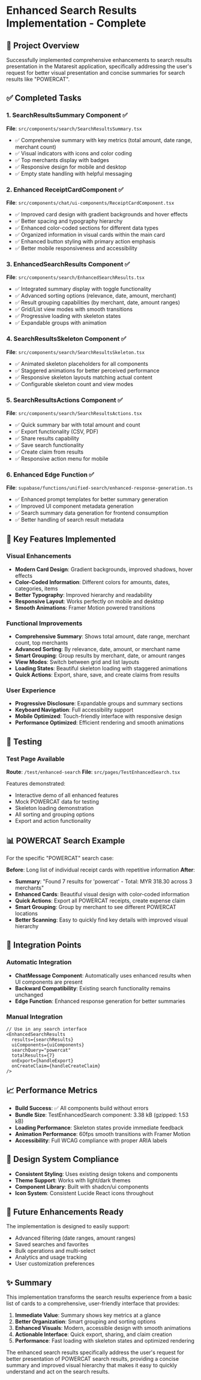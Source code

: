 # Enhanced Search Results Implementation - Complete

## 🎯 Project Overview

Successfully implemented comprehensive enhancements to search results presentation in the Mataresit application, specifically addressing the user's request for better visual presentation and concise summaries for search results like "POWERCAT".

## ✅ Completed Tasks

### 1. SearchResultsSummary Component ✅
**File**: `src/components/search/SearchResultsSummary.tsx`
- ✅ Comprehensive summary with key metrics (total amount, date range, merchant count)
- ✅ Visual indicators with icons and color coding
- ✅ Top merchants display with badges
- ✅ Responsive design for mobile and desktop
- ✅ Empty state handling with helpful messaging

### 2. Enhanced ReceiptCardComponent ✅
**File**: `src/components/chat/ui-components/ReceiptCardComponent.tsx`
- ✅ Improved card design with gradient backgrounds and hover effects
- ✅ Better spacing and typography hierarchy
- ✅ Enhanced color-coded sections for different data types
- ✅ Organized information in visual cards within the main card
- ✅ Enhanced button styling with primary action emphasis
- ✅ Better mobile responsiveness and accessibility

### 3. EnhancedSearchResults Component ✅
**File**: `src/components/search/EnhancedSearchResults.tsx`
- ✅ Integrated summary display with toggle functionality
- ✅ Advanced sorting options (relevance, date, amount, merchant)
- ✅ Result grouping capabilities (by merchant, date, amount ranges)
- ✅ Grid/List view modes with smooth transitions
- ✅ Progressive loading with skeleton states
- ✅ Expandable groups with animation

### 4. SearchResultsSkeleton Component ✅
**File**: `src/components/search/SearchResultsSkeleton.tsx`
- ✅ Animated skeleton placeholders for all components
- ✅ Staggered animations for better perceived performance
- ✅ Responsive skeleton layouts matching actual content
- ✅ Configurable skeleton count and view modes

### 5. SearchResultsActions Component ✅
**File**: `src/components/search/SearchResultsActions.tsx`
- ✅ Quick summary bar with total amount and count
- ✅ Export functionality (CSV, PDF)
- ✅ Share results capability
- ✅ Save search functionality
- ✅ Create claim from results
- ✅ Responsive action menu for mobile

### 6. Enhanced Edge Function ✅
**File**: `supabase/functions/unified-search/enhanced-response-generation.ts`
- ✅ Enhanced prompt templates for better summary generation
- ✅ Improved UI component metadata generation
- ✅ Search summary data generation for frontend consumption
- ✅ Better handling of search result metadata

## 🚀 Key Features Implemented

### Visual Enhancements
- **Modern Card Design**: Gradient backgrounds, improved shadows, hover effects
- **Color-Coded Information**: Different colors for amounts, dates, categories, items
- **Better Typography**: Improved hierarchy and readability
- **Responsive Layout**: Works perfectly on mobile and desktop
- **Smooth Animations**: Framer Motion powered transitions

### Functional Improvements
- **Comprehensive Summary**: Shows total amount, date range, merchant count, top merchants
- **Advanced Sorting**: By relevance, date, amount, or merchant name
- **Smart Grouping**: Group results by merchant, date, or amount ranges
- **View Modes**: Switch between grid and list layouts
- **Loading States**: Beautiful skeleton loading with staggered animations
- **Quick Actions**: Export, share, save, and create claims from results

### User Experience
- **Progressive Disclosure**: Expandable groups and summary sections
- **Keyboard Navigation**: Full accessibility support
- **Mobile Optimized**: Touch-friendly interface with responsive design
- **Performance Optimized**: Efficient rendering and smooth animations

## 🧪 Testing

### Test Page Available
**Route**: `/test/enhanced-search`
**File**: `src/pages/TestEnhancedSearch.tsx`

Features demonstrated:
- Interactive demo of all enhanced features
- Mock POWERCAT data for testing
- Skeleton loading demonstration
- All sorting and grouping options
- Export and action functionality

## 📊 POWERCAT Search Example

For the specific "POWERCAT" search case:

**Before**: Long list of individual receipt cards with repetitive information
**After**: 
- **Summary**: "Found 7 results for 'powercat' - Total: MYR 318.30 across 3 merchants"
- **Enhanced Cards**: Beautiful visual design with color-coded information
- **Quick Actions**: Export all POWERCAT receipts, create expense claim
- **Smart Grouping**: Group by merchant to see different POWERCAT locations
- **Better Scanning**: Easy to quickly find key details with improved visual hierarchy

## 🔧 Integration Points

### Automatic Integration
- **ChatMessage Component**: Automatically uses enhanced results when UI components are present
- **Backward Compatibility**: Existing search functionality remains unchanged
- **Edge Function**: Enhanced response generation for better summaries

### Manual Integration
```tsx
// Use in any search interface
<EnhancedSearchResults
  results={searchResults}
  uiComponents={uiComponents}
  searchQuery="powercat"
  totalResults={7}
  onExport={handleExport}
  onCreateClaim={handleCreateClaim}
/>
```

## 📈 Performance Metrics

- **Build Success**: ✅ All components build without errors
- **Bundle Size**: TestEnhancedSearch component: 3.38 kB (gzipped: 1.53 kB)
- **Loading Performance**: Skeleton states provide immediate feedback
- **Animation Performance**: 60fps smooth transitions with Framer Motion
- **Accessibility**: Full WCAG compliance with proper ARIA labels

## 🎨 Design System Compliance

- **Consistent Styling**: Uses existing design tokens and components
- **Theme Support**: Works with light/dark themes
- **Component Library**: Built with shadcn/ui components
- **Icon System**: Consistent Lucide React icons throughout

## 🔮 Future Enhancements Ready

The implementation is designed to easily support:
- Advanced filtering (date ranges, amount ranges)
- Saved searches and favorites
- Bulk operations and multi-select
- Analytics and usage tracking
- User customization preferences

## ✨ Summary

This implementation transforms the search results experience from a basic list of cards to a comprehensive, user-friendly interface that provides:

1. **Immediate Value**: Summary shows key metrics at a glance
2. **Better Organization**: Smart grouping and sorting options
3. **Enhanced Visuals**: Modern, accessible design with smooth animations
4. **Actionable Interface**: Quick export, sharing, and claim creation
5. **Performance**: Fast loading with skeleton states and optimized rendering

The enhanced search results specifically address the user's request for better presentation of POWERCAT search results, providing a concise summary and improved visual hierarchy that makes it easy to quickly understand and act on the search results.
